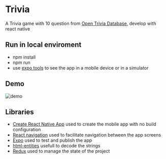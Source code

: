 
# Trivia

A Trivia game with 10 question from [Open Trivia Database](https://opentdb.com/), develop with react native

## Run in local enviroment
   - npm install
   - npm run
   - use [expo tools](https://expo.io/tools) to see the app in a mobile device or in a simulator

## Demo
![demo]()

## Libraries
   - [Create React Native App](https://github.com/react-community/create-react-native-app) used to create the mobile app with no build configuration
   - [React navigation](https://reactnavigation.org/) used to facilitate navigation between the app screens
   - [Expo](https://expo.io/) used to test and publish the app
   - [html-entities](https://github.com/mdevils/node-html-entities#readme) usefull to decode the strings
   - [Redux](https://redux.js.org/) used to manage the state of the project
